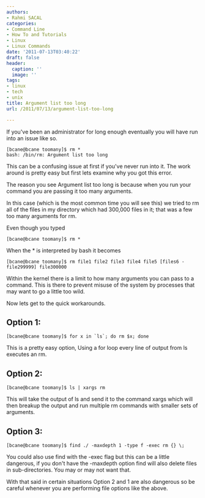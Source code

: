 ```yaml
---
authors:
- Rahmi SACAL
categories:
- Command Line
- How To and Tutorials
- Linux
- Linux Commands
date: '2011-07-13T03:40:22'
draft: false
header:
  caption: ''
  image: ''
tags:
- linux
- tech
- unix
title: Argument list too long
url: /2011/07/13/argument-list-too-long

---
```


If you've been an administrator for long enough eventually you will have run into an issue like so.

    [bcane@bcane toomany]$ rm *  
    bash: /bin/rm: Argument list too long

This can be a confusing issue at first if you've never run into it. The work around is pretty easy but first lets examine why you got this error.

The reason you see Argument list too long is because when you run your command you are passing it too many arguments.

In this case (which is the most common time you will see this) we tried to rm all of the files in my directory which had 300,000 files in it; that was a few too many arguments for rm.

Even though you typed

    [bcane@bcane toomany]$ rm *

When the * is interpreted by bash it becomes

    [bcane@bcane toomany]$ rm file1 file2 file3 file4 file5 [files6 - file299999] file300000

Within the kernel there is a limit to how many arguments you can pass to a command. This is there to prevent misuse of the system by processes that may want to go a little too wild.

Now lets get to the quick workarounds.

## Option 1:

    [bcane@bcane toomany]$ for x in `ls`; do rm $x; done

This is a pretty easy option, Using a for loop every line of output from ls executes an rm.

## Option 2:

    [bcane@bcane toomany]$ ls | xargs rm

This will take the output of ls and send it to the command xargs which will then breakup the output and run multiple rm commands with smaller sets of arguments.

## Option 3:

    [bcane@bcane toomany]$ find ./ -maxdepth 1 -type f -exec rm {} \;

You could also use find with the -exec flag but this can be a little dangerous, if you don't have the -maxdepth option find will also delete files in sub-directories. You may or may not want that.

With that said in certain situations Option 2 and 1 are also dangerous so be careful whenever you are performing file options like the above.
